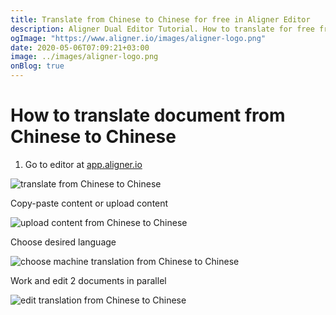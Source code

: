 ```yaml
---
title: Translate from Chinese to Chinese for free in Aligner Editor
description: Aligner Dual Editor Tutorial. How to translate for free from Chinese to Chinese. Aligner is multilingual document management platform. 
ogImage: "https://www.aligner.io/images/aligner-logo.png"
date: 2020-05-06T07:09:21+03:00
image: ../images/aligner-logo.png
onBlog: true
---
```


# How to translate document from Chinese to Chinese

1. Go to editor at [app.aligner.io](https://app.aligner.io "Aligner App web page")

![translate from Chinese to Chinese](../aligner-blank-editor.png "translate from Chinese to Chinese")

Copy-paste content or upload content

![upload content from Chinese to Chinese](../aligner-uploaded-document.png "upload content from Chinese to Chinese")

Choose desired language

![choose machine translation from Chinese to Chinese](../aligner-language-dropdown.png "choose machine translation from Chinese to Chinese")

Work and edit 2 documents in parallel

![edit translation from Chinese to Chinese](../aligner-double-sitded-editor.png "edit translation from Chinese to Chinese")

